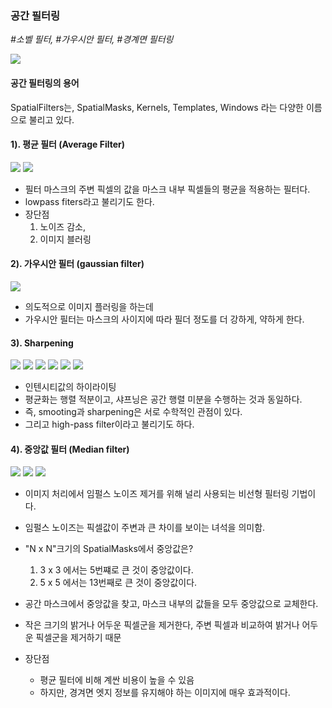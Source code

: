 ### 공간 필터링

*\#소벨 필터, \#가우시안 필터, \#경계면 필터링*

![](image/2025-04-12-17-50-19.png)

#### 공간 필터링의 용어
SpatialFilters는, SpatialMasks, Kernels, Templates, Windows
라는 다양한 이름으로 불리고 있다.

#### 1). 평균 필터 (Average Filter)
![](image/2025-04-12-17-52-14.png)
![](image/2025-04-12-17-55-19.png)
* 필터 마스크의 주변 픽셀의 값을 마스크 내부 픽셀들의 평균을 적용하는 필터다.
* lowpass fiters라고 불리기도 한다.
* 장단점
  1. 노이즈 감소,
  2. 이미지 블러링

#### 2). 가우시안 필터 (gaussian filter)
![](image/2025-04-12-17-55-39.png)
* 의도적으로 이미지 플러링을 하는데
* 가우시안 필터는 마스크의 사이지에 따라 필더 정도를 더 강하게, 약하게 한다.

#### 3). Sharpening

![](image/2025-04-12-17-56-58.png)
![](image/2025-04-12-18-00-57.png)
![](image/2025-04-12-18-01-59.png)
![](image/2025-04-12-18-14-26.png)
![](image/2025-04-12-18-21-50.png)
![](image/2025-04-12-18-22-07.png)
* 인텐시티값의 하이라이팅
* 평균화는 행렬 적분이고, 샤프닝은 공간 행렬 미분을 수행하는 것과 동일하다.
* 즉, smooting과 sharpening은 서로 수학적인 관점이 있다.
* 그리고 high-pass filter이라고 불리기도 하다.

#### 4). 중앙값 필터 (Median filter)
![](image/2025-04-12-18-14-47.png)
![](image/2025-04-12-18-21-25.png)
![](image/2025-04-12-18-22-13.png)
* 이미지 처리에서 임펄스 노이즈 제거를 위해 널리 사용되는 비선형 필터링 기법이다.
* 임펄스 노이즈는 픽셀값이 주변과 큰 차이를 보이는 녀석을 의미함.
* "N x N"크기의 SpatialMasks에서 중앙값은?
  1. 3 x 3 에서는 5번쨰로 큰 것이 중앙값이다.
  2. 5 x 5 에서는 13번째로 큰 것이 중앙값이다.

* 공간 마스크에서 중앙값을 찾고, 마스크 내부의 값들을 모두 중앙값으로 교체한다.
* 작은 크기의 밝거나 어두운 픽셀군을 제거한다, 주변 픽셀과 비교하여 밝거나 어두운 픽셀군을 제거하기 때문
* 장단점
  * 평균 필터에 비해 계싼 비용이 높을 수 있음
  * 하지만, 경겨면 엣지 정보를 유지해야 하는 이미지에 매우 효과적이다.
